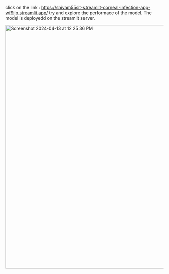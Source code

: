 click on the link  : https://shivam55sit-streamlit-corneal-infection-app-wf9ijp.streamlit.app/
try and explore the performace of the model.
The model is deployedd on the streamlit server.


<img width="776" alt="Screenshot 2024-04-13 at 12 25 36 PM" src="https://github.com/shivam55sit/Streamlit_corneal_infection/assets/52817313/44296d40-868f-480f-b50a-b118326c0bf2">
